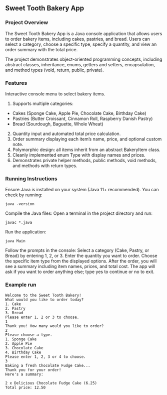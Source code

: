 ## Sweet Tooth Bakery App

### Project Overview
The Sweet Tooth Bakery App is a Java console application that allows users to order bakery items, including cakes, pastries, and bread. Users can select a category, choose a specific type, specify a quantity, and view an order summary with the total price.

The project demonstrates object-oriented programming concepts, including abstract classes, inheritance, enums, getters and setters, encapsulation, and method types (void, return, public, private).

### Features
Interactive console menu to select bakery items.

1. Supports multiple categories:

- Cakes (Sponge Cake, Apple Pie, Chocolate Cake, Birthday Cake)
- Pastries (Butter Croissant, Cinnamon Roll, Raspberry Danish Pastry)
- Bread (Sourdough, Baguette, Whole Wheat)

2. Quantity input and automated total price calculation.
3. Order summary displaying each item’s name, price, and optional custom note.
4. Polymorphic design: all items inherit from an abstract BakeryItem class.
5. Cleanly implemented enum Type with display names and prices.
6. Demonstrates private helper methods, public methods, void methods, and methods with return types.

### Running Instructions

Ensure Java is installed on your system (Java 11+ recommended). You can check by running:
```
java -version
```

Compile the Java files:
Open a terminal in the project directory and run:
```
javac *.java
```

Run the application:
```
java Main
```

Follow the prompts in the console:
Select a category (Cake, Pastry, or Bread) by entering 1, 2, or 3.
Enter the quantity you want to order.
Choose the specific item type from the displayed options.
After the order, you will see a summary including item names, prices, and total cost.
The app will ask if you want to order anything else; type yes to continue or no to exit.

### Example run

```
Welcome to the Sweet Tooth Bakery!
What would you like to order today?
1. Cake
2. Pastry
3. Bread
Please enter 1, 2 or 3 to choose.
1
Thank you! How many would you like to order?
2
Please choose a type.
1. Sponge Cake
2. Apple Pie
3. Chocolate Cake
4. Birthday Cake
Please enter 1, 2, 3 or 4 to choose.
3
Baking a fresh Chocolate Fudge Cake...
Thank you for your order!
Here's a summary:

2 x Delicious Chocolate Fudge Cake (6.25)
Total price: 12.50
```